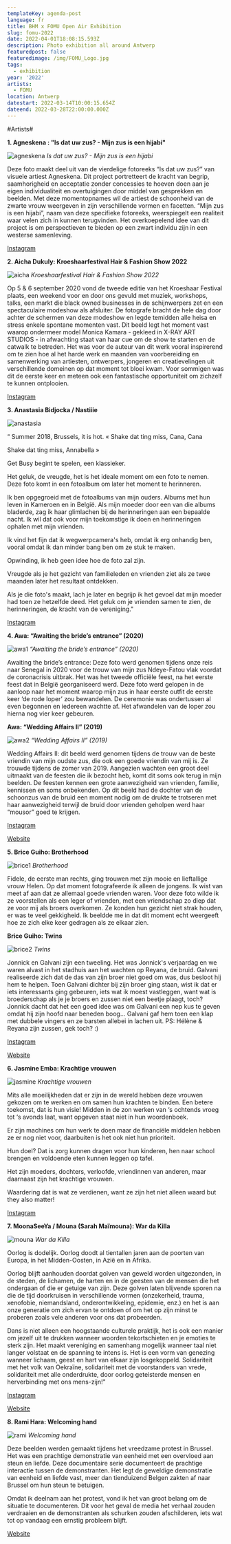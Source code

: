 ```yaml
---
templateKey: agenda-post
language: fr
title: BHM x FOMU Open Air Exhibition
slug: fomu-2022
date: 2022-04-01T18:08:15.593Z
description: Photo exhibition all around Antwerp
featuredpost: false
featuredimage: /img/FOMU_Logo.jpg
tags:
  - exhibition
year: '2022'
artists:
  - FOMU
location: Antwerp
datestart: 2022-03-14T10:00:15.654Z
dateend: 2022-03-28T22:00:00.000Z
---
```

\#Artists#

**1. Agneskena : "Is dat uw zus? - Mijn zus is een hijabi"**

![agneskena](/img/agneskena.jpg "agneskena")
_Is dat uw zus? - Mijn zus is een hijabi_

Deze foto maakt deel uit van de vierdelige fotoreeks “Is dat uw zus?” van visuele artiest Agneskena. Dit project portretteert de kracht van begrip, saamhorigheid en acceptatie zonder concessies te hoeven doen aan je eigen individualiteit en overtuigingen door middel van gesprekken en beelden. Met deze momentopnames wil de artiest de schoonheid van de zwarte vrouw weergeven in zijn verschillende vormen en facetten. “Mijn zus is een hijabi”, naam van deze specifieke fotoreeks, weerspiegelt een realiteit waar velen zich in kunnen terugvinden. Het overkoepelend idee van dit project is om perspectieven te bieden op een zwart individu zijn in een westerse samenleving.

[Instagram](https://www.instagram.com/agneskena_visuals/)

**2. Aicha Dukuly: Kroeshaarfestival Hair & Fashion Show 2022**

![aicha](/img/aicha.jpg "aicha")
_Kroeshaarfestival Hair & Fashion Show 2022_

Op 5 & 6 september 2020 vond de tweede editie van het Kroeshaar Festival plaats, een weekend voor en door ons gevuld met muziek, workshops, talks, een markt die black owned businesses in de schijnwerpers zet en een spectaculaire modeshow als afsluiter. De fotografe bracht de hele dag door achter de schermen van deze modeshow en legde temidden alle heisa en stress enkele spontane momenten vast. Dit beeld legt het moment vast waarop ondermeer model Monica Kamara - gekleed in X-RAY ART STUDIOS - in afwachting staat van haar cue om de show te starten en de catwalk te betreden. Het was voor de auteur van dit werk vooral inspirerend om te zien hoe al het harde werk en maanden van voorbereiding en samenwerking van artiesten, ontwerpers, jongeren en creatievelingen uit verschillende domeinen op dat moment tot bloei kwam. Voor sommigen was dit de eerste keer en meteen ook een fantastische opportuniteit om zichzelf te kunnen ontplooien.

[Instagram](https://www.instagram.com/iyeeshaaaa/)

**3. Anastasia Bidjocka / Nastiiie**

![anastasia](/img/anastasia.jpg "anastasia")

“ Summer 2018, Brussels, it is hot.
« Shake dat ting miss, Cana, Cana

Shake dat ting miss, Annabella »

Get Busy begint te spelen, een klassieker.

Het geluk, de vreugde, het is het ideale moment om een foto te nemen. Deze foto komt in een fotoalbum om later het moment  te herinneren.

Ik ben opgegroeid met de fotoalbums van mijn ouders. Albums met hun leven in Kameroen en in België. Als mijn moeder door een van die albums bladerde, zag ik haar glimlachen bij de herinneringen aan een bepaalde nacht. Ik wil dat ook voor mijn toekomstige ik doen en herinneringen ophalen met mijn vrienden.

Ik vind het fijn dat ik wegwerpcamera's heb, omdat ik erg onhandig ben, vooral omdat ik dan minder bang ben om ze stuk te maken.

Opwinding, ik heb geen idee hoe de foto zal zijn.

Vreugde als je het gezicht van familieleden en vrienden ziet als ze twee maanden later het resultaat ontdekken.

Als je die foto's maakt, lach je later en begrijp ik het gevoel dat mijn moeder had toen ze hetzelfde deed. Het geluk om je vrienden samen te zien, de herinneringen, de kracht van de vereniging."

[Instagram](https://instagram.com/nastiiie)

**4. Awa: “Awaiting the bride’s entrance” (2020)**

![awa1](/img/awa1.jpg "awa1")
_“Awaiting the bride’s entrance” (2020)_

Awaiting the bride’s entrance: Deze foto werd genomen tijdens onze reis naar Senegal in 2020 voor de trouw van mijn zus Ndeye-Fatou vlak voordat de coronacrisis uitbrak. Het was het tweede officiële feest, na het eerste feest dat in België georganiseerd werd. Deze foto werd gelopen in de aanloop naar het moment waarop mijn zus in haar eerste outfit de eerste keer ‘de rode loper’ zou bewandelen. De ceremonie was ondertussen al even begonnen en iedereen wachtte af. Het afwandelen van de loper zou hierna nog vier keer gebeuren.

**Awa: “Wedding Affairs II” (2019)**

![awa2](/img/awa2.jpg "awa2")
_“Wedding Affairs II” (2019)_

Wedding Affairs II: dit beeld werd genomen tijdens de trouw van de beste vriendin van mijn oudste zus, die ook een goede vriendin van mij is. Ze trouwde tijdens de zomer van 2019. Aangezien wachten een groot deel uitmaakt van de feesten die ik bezocht heb, komt dit soms ook terug in mijn beelden. De feesten kennen een grote aanwezigheid van vrienden, familie, kennissen en soms onbekenden. Op dit beeld had de dochter van de schoonzus van de bruid een moment nodig om de drukte te trotseren met haar aanwezigheid terwijl de bruid door vrienden geholpen werd haar “mousor” goed te krijgen.

[Instagram](https://www.instagram.com/aw.0aa/)

[Website](https://awagaye.myportfolio.com/)

**5. Brice Guiho: Brotherhood** 

![brice1](/img/brice1.jpg "brice1")
_Brotherhood_ 

Fidele, de eerste man rechts, ging trouwen met zijn mooie en lieftallige vrouw Helen. Op dat moment fotografeerde ik alleen de jongens. Ik wist van meet af aan dat ze allemaal goede vrienden waren. Voor deze foto wilde ik ze voorstellen als een leger of vrienden, met een vriendschap zo diep dat ze voor mij als broers overkomen. Ze konden hun gezicht niet strak houden, er was te veel gekkigheid. Ik beeldde me in dat dit moment echt weergeeft hoe ze zich elke keer gedragen als ze elkaar zien. 

**Brice Guiho: Twins**

![brice2](/img/brice2.jpg "brice2")
_Twins_

Jonnick en Galvani zijn een tweeling. Het was Jonnick's verjaardag en we waren alvast in het stadhuis aan het wachten op Reyana, de bruid. Galvani realiseerde zich dat de das van zijn broer niet goed om was, dus besloot hij hem te helpen. Toen Galvani dichter bij zijn broer ging staan, wist ik dat er iets interessants ging gebeuren, iets wat ik moest vastleggen, want wat is broederschap als je je broers en zussen niet een beetje plaagt, toch? Jonnick dacht dat het een goed idee was om Galvani een nep kus te geven omdat hij zijn hoofd naar beneden boog... Galvani gaf hem toen een klap met dubbele vingers en ze barsten allebei in lachen uit. PS: Hélène & Reyana zijn zussen, gek toch? :)

[Instagram](https://www.instagram.com/briceguiho/)

[Website](https://www.briceguiho.com/)

**6. Jasmine Emba: Krachtige vrouwen**

![jasmine](/img/jasmine.jpg "jasmine")
_Krachtige vrouwen_

Mits alle moeilijkheden dat er zijn in de wereld hebben deze vrouwen gekozen om te werken en om samen hun krachten te binden. Een betere toekomst, dat is hun visie!  Midden in de zon werken van  ‘s ochtends vroeg tot ‘s avonds laat, want opgeven staat niet in hun woordenboek.

Er zijn machines om hun werk te doen maar de financiële middelen hebben ze er nog niet voor, daarbuiten is het ook niet hun prioriteit.

Hun doel? Dat is zorg kunnen dragen voor hun kinderen, hen naar school brengen en voldoende eten kunnen leggen op tafel.

Het zijn moeders, dochters, verloofde, vriendinnen van anderen, maar daarnaast zijn het krachtige vrouwen.

Waardering dat is wat ze verdienen, want ze zijn het niet alleen waard but they also matter!

[Instagram](https://instagram.com/stories.on.my.path?utm_medium=copy_link)

**7. MoonaSeeYa / Mouna (Sarah Maïmouna): War da Killa**

![mouna](/img/mouna.jpg "mouna")
_War da Killa_

Oorlog is dodelijk. Oorlog doodt al tientallen jaren aan de poorten van Europa, in het Midden-Oosten, in Azië en in Afrika.

Oorlog blijft aanhouden doordat golven van geweld worden uitgezonden, in de steden, de lichamen, de harten en in de geesten van de mensen die het ondergaan of die er getuige van zijn. Deze golven laten blijvende sporen na die de tijd doorkruisen in verschillende vormen (onzekerheid, trauma, xenofobie, niemandsland, onderontwikkeling, epidemie, enz.) en het is aan onze generatie om zich ervan te ontdoen of om het op zijn minst te proberen zoals vele anderen voor ons dat probeerden.

Dans is niet alleen een hoogstaande culturele praktijk, het is ook een manier om jezelf uit te drukken  wanneer woorden tekortschieten en je emoties te sterk zijn. Het maakt vereniging en samenhang mogelijk wanneer taal niet langer volstaat en de spanning te intens is. Het is een vorm van genezing wanneer lichaam, geest en hart van elkaar zijn losgekoppeld. Solidariteit met het volk van Oekraïne, solidariteit met de voorstanders van vrede, solidariteit met alle onderdrukte, door oorlog geteisterde mensen en herverbinding met ons mens-zijn!"

[Instagram](https://www.instagram.com/kovu.bymoona/?utm_medium=copy_link)

[Website](https://moonaseeya.tumblr.com)

**8. Rami Hara: Welcoming hand**

![rami](/img/rami.jpg "rami")
_Welcoming hand_

Deze beelden werden gemaakt tijdens het vreedzame protest in Brussel. Het was een prachtige demonstratie van eenheid met een overvloed aan steun en liefde.
Deze documentaire serie documenteert de prachtige interactie tussen de demonstranten. Het legt de geweldige demonstratie van eenheid en liefde vast, meer dan tienduizend Belgen zakten af naar Brussel om hun steun te betuigen.

Omdat ik deelnam aan het protest, vond ik het van groot belang om de situatie te documenteren. Dit voor het geval de media het verhaal zouden verdraaien en de demonstranten als schurken zouden afschilderen, iets wat tot op vandaag een ernstig probleem blijft.

[Website](https://www.ramihara.com/)
